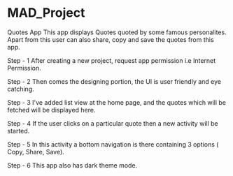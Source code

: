 # MAD_Project
Quotes App
This app displays Quotes quoted by some famous personalites. Apart from this user can also share, copy and save the quotes from this app.

Step - 1 
   After creating a new project, request app permission i.e Internet Permission.

Step - 2
    Then comes the designing portion, the UI is user friendly and eye catching.

Step - 3
    I've added list view at the home page, and the quotes which will be fetched will be displayed here.

Step - 4
    If the user clicks on a particular quote then a new activity will be started.

Step - 5
    In this activity a bottom navigation is there containing 3 options ( Copy, Share, Save).

Step - 6 
     This app also has dark theme mode.
